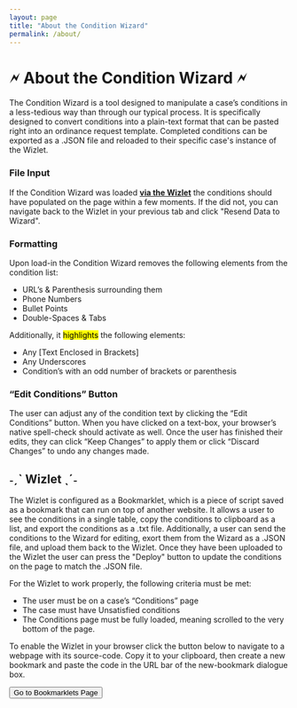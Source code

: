 ```yaml
---
layout: page
title: "About the Condition Wizard"
permalink: /about/
---
```

<link rel="shortcut icon" type="image/x-icon" href="https://jc-dmd.github.io/Condition-Wizard/favicon.ico">


# 🗲 About the Condition Wizard 🗲
The Condition Wizard is a tool designed to manipulate a case’s conditions in a less-tedious way than through our typical process. It is specifically designed to convert conditions into a plain-text format that can be pasted right into an ordinance request template. Completed conditions can be exported as a .JSON file and reloaded to their specific case's instance of the Wizlet.

### File Input
If the Condition Wizard was loaded [**via the Wizlet**](#ˏˋ-wizlet-ˎˊ) the conditions should have populated on the page within a few moments. If the did not, you can navigate back to the Wizlet in your previous tab and click "Resend Data to Wizard".

### Formatting
Upon load-in the Condition Wizard removes the following elements from the condition list:
-	URL’s & Parenthesis surrounding them
-	Phone Numbers
-	Bullet Points
-	Double-Spaces & Tabs

Additionally, it <mark>highlights</mark> the following elements:
-	Any [Text Enclosed in Brackets]
-	Any Underscores
-	Condition’s with an odd number of brackets or parenthesis

### “Edit Conditions” Button
The user can adjust any of the condition text by clicking the “Edit Conditions” button. When you have clicked on a text-box, your browser’s native spell-check should activate as well. Once the user has finished their edits, they can click “Keep Changes” to apply them or click “Discard Changes” to undo any changes made.

## ˗ˏˋ Wizlet ˎˊ˗
The Wizlet is configured as a Bookmarklet, which is a piece of script saved as a bookmark that can run on top of another website. It allows a user to see the conditions in a single table, copy the conditions to clipboard as a list, and export the conditions as a .txt file. Additionally, a user can send the conditions to the Wizard for editing, exort them from the Wizard as a .JSON file, and upload them back to the Wizlet. Once they have been uploaded to the Wizlet the user can press the "Deploy" button to update the conditions on the page to match the .JSON file.

For the Wizlet to work properly, the following criteria must be met:
-	The user must be on a case’s “Conditions” page
-	The case must have Unsatisfied conditions
-	The Conditions page must be fully loaded, meaning scrolled to the very bottom of the page.
  
To enable the Wizlet in your browser click the button below to navigate to a webpage with its source-code. Copy it to your clipboard, then create a new bookmark and paste the code in the URL bar of the new-bookmark dialogue box.



<button id="copyButton" onclick="window.location.href='https://jc-dmd.github.io/Bookmarklets/)https://jc-dmd.github.io/Bookmarklets/';">Go to Bookmarklets Page</button>
